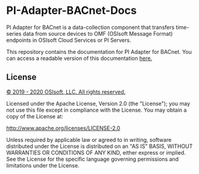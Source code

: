 # PI-Adapter-BACnet-Docs
PI Adapter for BACnet is a data-collection component that transfers time-series data from source devices to OMF (OSIsoft Message Format) endpoints in OSIsoft Cloud Services or PI Servers.

This repository contains the documentation for PI Adapter for BACnet. You can access a readable version of this documentation [here.](https://osisoft.github.io/PI-Adapter-BACnet-Docs/V1/)

## License

<a href="https://www.osisoft.com/copyright/">© 2019 - 2020 OSIsoft, LLC. All rights reserved.</a>

Licensed under the Apache License, Version 2.0 (the "License"); you may not use this file except in compliance with the License. You may obtain a copy of the License at:

http://www.apache.org/licenses/LICENSE-2.0

Unless required by applicable law or agreed to in writing, software distributed under the License is distributed on an "AS IS" BASIS, WITHOUT WARRANTIES OR CONDITIONS OF ANY KIND, either express or implied. See the License for the specific language governing permissions and limitations under the License.
